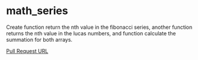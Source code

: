 # math_series

Create function return the nth value in the fibonacci series, another function returns the nth value in the lucas numbers, and function calculate the summation for both arrays.

[Pull Request URL](https://github.com/nawal-ahmad/math-series/pull/1)
